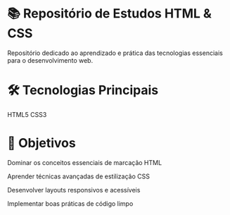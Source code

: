 # 📚 Repositório de Estudos HTML & CSS
Repositório dedicado ao aprendizado e prática das tecnologias essenciais para o desenvolvimento web.

# 🛠 Tecnologias Principais
HTML5
CSS3

# 🎯 Objetivos
Dominar os conceitos essenciais de marcação HTML

Aprender técnicas avançadas de estilização CSS

Desenvolver layouts responsivos e acessíveis

Implementar boas práticas de código limpo
